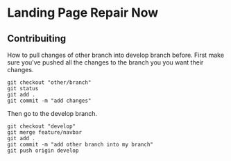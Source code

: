 # Landing Page Repair Now
## Contribuiting
How to pull changes of other branch into develop branch before.
First make sure you've pushed all the changes to the branch you
you want their changes.

```shell
git checkout "other/branch"
git status
git add .
git commit -m "add changes"
```
Then go to the develop branch.

```shell
git checkout "develop"
git merge feature/navbar
git add .
git commit -m "add other branch into my branch"
git push origin develop
```


